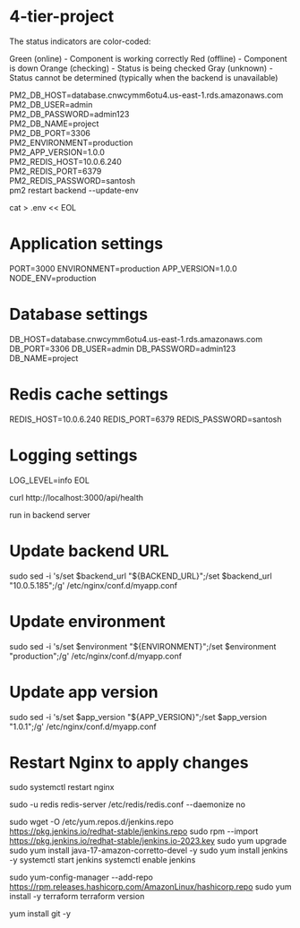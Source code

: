 # 4-tier-project

The status indicators are color-coded:

Green (online) - Component is working correctly
Red (offline) - Component is down
Orange (checking) - Status is being checked
Gray (unknown) - Status cannot be determined (typically when the backend is unavailable)



PM2_DB_HOST=database.cnwcymm6otu4.us-east-1.rds.amazonaws.com \
PM2_DB_USER=admin \
PM2_DB_PASSWORD=admin123 \
PM2_DB_NAME=project \
PM2_DB_PORT=3306 \
PM2_ENVIRONMENT=production \
PM2_APP_VERSION=1.0.0 \
PM2_REDIS_HOST=10.0.6.240 \
PM2_REDIS_PORT=6379 \
PM2_REDIS_PASSWORD=santosh \
pm2 restart backend --update-env

cat > .env << EOL
# Application settings
PORT=3000
ENVIRONMENT=production
APP_VERSION=1.0.0
NODE_ENV=production

# Database settings
DB_HOST=database.cnwcymm6otu4.us-east-1.rds.amazonaws.com
DB_PORT=3306
DB_USER=admin
DB_PASSWORD=admin123
DB_NAME=project

# Redis cache settings
REDIS_HOST=10.0.6.240
REDIS_PORT=6379
REDIS_PASSWORD=santosh

# Logging settings
LOG_LEVEL=info
EOL




curl http://localhost:3000/api/health

run in backend server



# Update backend URL
sudo sed -i 's/set $backend_url "${BACKEND_URL}";/set $backend_url "10.0.5.185";/g' /etc/nginx/conf.d/myapp.conf

# Update environment
sudo sed -i 's/set $environment "${ENVIRONMENT}";/set $environment "production";/g' /etc/nginx/conf.d/myapp.conf

# Update app version
sudo sed -i 's/set $app_version "${APP_VERSION}";/set $app_version "1.0.1";/g' /etc/nginx/conf.d/myapp.conf

# Restart Nginx to apply changes
sudo systemctl restart nginx


sudo -u redis redis-server /etc/redis/redis.conf --daemonize no

sudo wget -O /etc/yum.repos.d/jenkins.repo \
    https://pkg.jenkins.io/redhat-stable/jenkins.repo
sudo rpm --import https://pkg.jenkins.io/redhat-stable/jenkins.io-2023.key
sudo yum upgrade
sudo yum install  java-17-amazon-corretto-devel -y
sudo yum install jenkins -y
systemctl start jenkins
systemctl enable jenkins

sudo yum-config-manager --add-repo https://rpm.releases.hashicorp.com/AmazonLinux/hashicorp.repo
sudo yum install -y terraform
terraform version

yum install git -y

